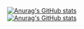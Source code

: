[![Anurag's GitHub stats](https://github-readme-stats-git-masterrstaa-rickstaa.vercel.app/api?username=gvnnunes&show_icons=true&count_private=true&theme=dracula&text_color=fff&icon_color=36C057&title_color=5C7CFA)](https://github.com/anuraghazra/github-readme-stats)
<br>
[![Anurag's GitHub stats](https://github-readme-stats-git-masterrstaa-rickstaa.vercel.app/api/top-langs?username=gvnnunes&show_icons=true&count_private=true&layout=compact&theme=dracula&text_color=fff&title_color=5C7CFA)](https://github.com/anuraghazra/github-readme-stats)

